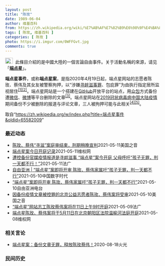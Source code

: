 ```yaml
---
layout: post
title: "陈玫"
date: 1989-06-04
author: 维基百科
from: https://zh.wikipedia.org/wiki/%E7%AB%AF%E7%82%B9%E6%98%9F%E4%BA%8B%E4%BB%B6
tags: [ 陈玫, 维基百科 ]
categories: [ 陈玫 ]
photo: https://i.imgur.com/0WFFGvt.jpg
comments: true
---
```

<div class="mw-parser-output"><div role="note" class="hatnote navigation-not-searchable"><a href="/wiki/Wikipedia:%E6%B6%88%E6%AD%A7%E4%B9%89" title="Wikipedia:消歧义"><img alt="Disambig gray.svg" src="//upload.wikimedia.org/wikipedia/commons/thumb/5/5f/Disambig_gray.svg/25px-Disambig_gray.svg.png" decoding="async" width="25" height="19" srcset="//upload.wikimedia.org/wikipedia/commons/thumb/5/5f/Disambig_gray.svg/38px-Disambig_gray.svg.png 1.5x, //upload.wikimedia.org/wikipedia/commons/thumb/5/5f/Disambig_gray.svg/50px-Disambig_gray.svg.png 2x" data-file-width="220" data-file-height="168"></a>&nbsp;&nbsp;此條目介紹的是中國大陸的一個言論自由事件。关于活動名稱的來源，请见「<b><a href="/wiki/%E7%AB%AF%E7%82%B9%E6%98%9F" title="端点星">端点星</a></b>」。</div>
<p><b>端点星事件</b>，或称<b>端点星案</b>，是指2020年4月19日起，端点星网站的志愿者陈玫、蔡伟及其女友被警察拘押，以“涉嫌<a href="/wiki/%E5%AF%BB%E8%A1%85%E6%BB%8B%E4%BA%8B%E7%BD%AA" title="寻衅滋事罪">寻衅滋事罪</a>、包庇罪”为由执行指定居所监视居住<sup id="cite_ref-1" class="reference"><a href="#cite_note-1">[1]</a></sup><sup id="cite_ref-2" class="reference"><a href="#cite_note-2">[2]</a></sup>。端点星网站是一个搭建在<a href="/wiki/GitHub" title="GitHub">GitHub</a>开放平台的站点，用<a href="/wiki/%E4%BC%97%E5%8C%85" title="众包">众包</a>方式备份遭<a href="/wiki/%E5%BE%AE%E4%BF%A1" title="微信">微信</a>、<a href="/wiki/%E5%BE%AE%E5%8D%9A" title="微博">微博</a>等平台删除的文章<sup id="cite_ref-3" class="reference"><a href="#cite_note-3">[3]</a></sup>。端点星网站在<a href="/wiki/2019%E5%86%A0%E7%8A%B6%E7%97%85%E6%AF%92%E7%97%85%E4%B8%AD%E5%9B%BD%E5%A4%A7%E9%99%86%E7%96%AB%E6%83%85" class="mw-redirect" title="2019冠状病毒病中国大陆疫情">2019冠状病毒病中国大陆疫情</a>期间备份不少被删除的报道与评论文章，三人被拘押可能与此相关<sup id="cite_ref-:0_4-0" class="reference"><a href="#cite_note-:0-4">[4]</a></sup><sup id="cite_ref-:1_5-0" class="reference"><a href="#cite_note-:1-5">[5]</a></sup>。
</p>
</div><noscript><img src="//zh.wikipedia.org/wiki/Special:CentralAutoLogin/start?type=1x1" alt="" title="" width="1" height="1" style="border: none; position: absolute;"></noscript>
<div class="printfooter">取自“<a dir="ltr" href="https://zh.wikipedia.org/w/index.php?title=端点星事件&amp;oldid=65582009">https://zh.wikipedia.org/w/index.php?title=端点星事件&amp;oldid=65582009</a>”</div><div id="recent-news"><h3>最近动态</h3><ul><li><a href="https://nodebe4.github.io/waimei/2021-05-11/%E9%99%88%E7%8E%AB-%E8%94%A1%E4%BC%9F-%E5%AF%BB%E6%BB%8B-%E6%A1%88%E5%BA%AD%E5%AE%A1%E7%BB%93%E6%9D%9F-%E5%88%91%E6%9C%9F%E7%A8%8D%E6%99%9A%E5%AE%A3%E5%88%A4" title="陈玫、蔡伟“寻滋”案庭审结束，刑期稍晚宣判—— Tue, 11 May 2021 13:45:58 GMT 北京90后公益志愿者陈玫（左）和蔡伟（右） （照片来自维权网推特） 被控“寻衅滋事”罪...">陈玫、蔡伟“寻滋”案庭审结束，刑期稍晚宣判</a><time>2021-05-11</time><a class="tag">美国之音</a></li>
<li><a href="https://nodebe4.github.io/waimei/2021-05-11/%E7%AB%AF%E7%82%B9%E6%98%9F%E6%A1%88%E4%BB%8A%E6%97%A5%E5%BC%80%E5%BA%AD%E8%AE%B0%E5%BD%95" title="端点星案今日开庭记录—— 据陈玫母亲在法庭所见的转述（陈玫兄长记录）： 1.陈玫、蔡伟全身穿着防护服进入法庭，看不清他们的脸和表情。他们全程戴着手铐和脚镣。 2.公诉人起诉的所谓「犯罪事实」是2...">端点星案今日开庭记录</a><time>2021-05-11</time><a class="tag">维权网</a></li>
<li><a href="https://nodebe4.github.io/waimei/2021-05-11/%E9%81%AD%E6%8E%A7%E5%A4%87%E4%BB%BD%E5%AE%98%E5%AA%92%E7%96%AB%E6%83%85%E6%8A%A5%E9%81%93%E6%98%AF%E5%AF%BB%E8%A1%85%E6%BB%8B%E4%BA%8B-%E7%AB%AF%E7%82%B9%E6%98%9F-%E6%A1%88%E4%BB%8A%E5%BC%80%E5%BA%AD-%E7%88%B6%E6%AF%8D%E5%91%BC%E5%90%81-%E5%AD%A9%E5%AD%90%E6%97%A0%E7%BD%AA-%E5%88%A4%E4%B8%80%E5%A4%A9%E9%83%BD%E4%B8%8D%E8%A1%8C" title="遭控备份官媒疫情报道是寻衅滋事 “端点星”案今开庭 父母呼吁“孩子无罪，判一天都不行！”—— 11/05/2021 - 10:03 “端点星”案今开审，陈玫、蔡伟家属吁“孩子无罪，判一天都不行”...">遭控备份官媒疫情报道是寻衅滋事 “端点星”案今开庭 父母呼吁“孩子无罪，判一天都不行！”</a><time>2021-05-11</time><a class="tag">法广</a></li>
<li><a href="https://nodebe4.github.io/waimei/2021-05-10/%E8%87%AA%E7%94%B1%E4%BA%9A%E6%B4%B2-%E7%AB%AF%E7%82%B9%E6%98%9F-%E6%A1%88%E5%8D%B3%E5%B0%86%E5%BC%80%E5%AE%A1-%E9%99%88%E7%8E%AB-%E8%94%A1%E4%BC%9F%E5%AE%B6%E5%B1%9E%E5%90%81-%E5%AD%A9%E5%AD%90%E6%97%A0%E7%BD%AA-%E5%88%A4%E4%B8%80%E5%A4%A9%E9%83%BD%E4%B8%8D%E8%A1%8C" title="自由亚洲 | “端点星”案即将开审 陈玫、蔡伟家属吁“孩子无罪，判一天都不行”—— 自由亚洲电台记者薛小山华盛顿报道 责编：何平 网编：洪伟 &quot; 端点星”志愿者陈玫（左)与蔡伟 因备份...">自由亚洲 | “端点星”案即将开审  陈玫、蔡伟家属吁“孩子无罪，判一天都不行”</a><time>2021-05-10</time><a class="tag">中国数字时代</a></li>
<li><a href="https://nodebe4.github.io/waimei/2021-05-10/%E7%AB%AF%E7%82%B9%E6%98%9F-%E6%A1%88%E5%8D%B3%E5%B0%86%E5%BC%80%E5%AE%A1-%E9%99%88%E7%8E%AB-%E8%94%A1%E4%BC%9F%E5%AE%B6%E5%B1%9E%E5%90%81-%E5%AD%A9%E5%AD%90%E6%97%A0%E7%BD%AA-%E5%88%A4%E4%B8%80%E5%A4%A9%E9%83%BD%E4%B8%8D%E8%A1%8C" title="“端点星”案即将开审 陈玫、蔡伟家属吁“孩子无罪，判一天都不行”—— 因备份新冠疫情文章而遭当局控罪、拖延一年之久的“端点星”案本周即将开庭。两名被捕义工陈玫和蔡伟的家人向本台表示，他们是在践行...">“端点星”案即将开审  陈玫、蔡伟家属吁“孩子无罪，判一天都不行”</a><time>2021-05-10</time><a class="tag">自由亚洲电台</a></li>
<li><a href="https://nodebe4.github.io/waimei/2021-05-10/%E5%9B%A0%E5%A4%87%E4%BB%BD%E7%96%AB%E6%83%85%E6%96%87%E7%AB%A0%E8%A2%AB%E6%8E%A7%E7%BD%AA%E7%9A%84%E5%8C%97%E4%BA%AC%E5%85%AC%E7%9B%8A%E5%BF%97%E6%84%BF%E8%80%85%E9%99%88%E7%8E%AB-%E8%94%A1%E4%BC%9F%E6%A1%88%E5%B0%86%E5%8F%97%E5%AE%A1" title="因备份疫情文章被控罪的北京公益志愿者陈玫、蔡伟案将受审—— Mon, 10 May 2021 13:44:44 GMT 资料照：北京90后公益志愿者为新冠疫情文章备份遭“寻滋”监居 （维权网推特...">因备份疫情文章被控罪的北京公益志愿者陈玫、蔡伟案将受审</a><time>2021-05-10</time><a class="tag">美国之音</a></li>
<li><a href="https://nodebe4.github.io/waimei/2021-05-09/%E7%AB%AF%E7%82%B9%E6%98%9F-%E7%BD%91%E7%AB%99%E5%BF%97%E5%B7%A5%E9%99%88%E7%8E%AB%E8%94%A1%E4%BC%9F%E6%A1%88%E5%B0%86%E5%9C%A811%E6%97%A5%E4%B8%8A%E5%8D%889%E6%97%B6%E5%BC%80%E5%BA%AD" title="“端点星”网站志工陈玫蔡伟案将在11日上午9时开庭—— 09/05/2021 - 22:34 2019冠状病毒疾病（COVID-19）严重肆虐期间，“端点星”备份了大量不符合中国官方主旋律的文章...">“端点星”网站志工陈玫蔡伟案将在11日上午9时开庭</a><time>2021-05-09</time><a class="tag">法广</a></li>
<li><a href="https://nodebe4.github.io/waimei/2021-05-08/%E7%AB%AF%E7%82%B9%E6%98%9F%E9%99%88%E7%8E%AB-%E8%94%A1%E4%BC%9F%E6%A1%88%E5%B0%86%E4%BA%8E5%E6%9C%8811%E6%97%A5%E5%9C%A8%E5%8C%97%E4%BA%AC%E6%9C%9D%E9%98%B3%E5%8C%BA%E6%B3%95%E9%99%A2%E6%B8%A9%E6%A6%86%E6%B2%B3%E6%B3%95%E5%BA%AD%E5%BC%80%E5%BA%AD" title="端点星陈玫、蔡伟案将于5月11日在北京朝阳区法院温榆河法庭开庭—— （维权网信息中心报道）2021年5月8日，本网获悉：端点星陈玫、蔡伟案将于2021年5月11日上午9点在北京市朝阳区法院温榆河...">端点星陈玫、蔡伟案将于5月11日在北京朝阳区法院温榆河法庭开庭</a><time>2021-05-08</time><a class="tag">维权网</a></li>
</ul></div><div id="open-opinion"><h3>相关言论</h3><ul><li><a href="https://nodebe4.github.io/opinion/2020-08-18/%E7%AB%AF%E7%82%B9%E6%98%9F%E6%A1%88-%E5%A4%87%E4%BB%BD%E6%96%87%E7%AB%A0%E6%97%A0%E7%BD%AA-%E9%87%8A%E6%94%BE%E9%99%88%E7%8E%AB%E8%94%A1%E4%BC%9F/" title="火光">端点星案：备份文章无罪，释放陈玫蔡伟！</a><time>2020-08-18</time><a class="tag">火光</a></li>
</ul></div><div id="mjls-record"><h3>民间历史</h3><ul></ul></div>